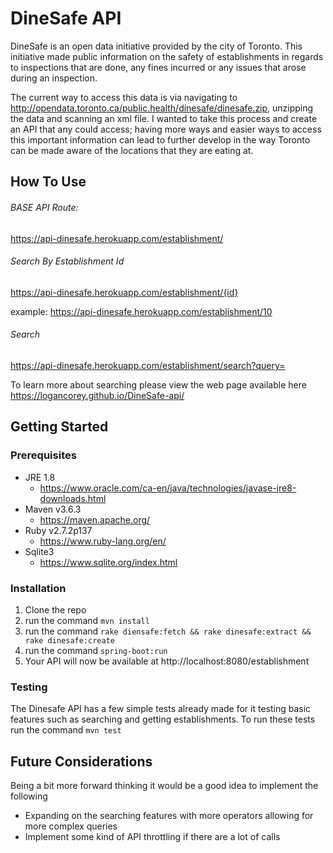 # DineSafe API

DineSafe is an open data initiative provided by the city of Toronto.  This initiative made public information on the safety of establishments in regards to inspections that are done, any fines incurred or any issues that arose during an inspection.



The current way to access this data is via navigating to http://opendata.toronto.ca/public.health/dinesafe/dinesafe.zip, unzipping the data and scanning an xml file.  I wanted to take this process and create an API that any could access; having more ways and easier ways to access this important information can lead to further develop in the way Toronto can be made aware of the locations that they are eating at.



## How To Use

###### BASE API Route:

 https://api-dinesafe.herokuapp.com/establishment/

###### Search By Establishment Id

 https://api-dinesafe.herokuapp.com/establishment/{id}

example:  https://api-dinesafe.herokuapp.com/establishment/10

###### Search

 https://api-dinesafe.herokuapp.com/establishment/search?query=

To learn more about searching please view  the web page available here https://logancorey.github.io/DineSafe-api/



## Getting Started



### Prerequisites

- JRE 1.8
  - https://www.oracle.com/ca-en/java/technologies/javase-jre8-downloads.html
- Maven v3.6.3
  - https://maven.apache.org/
- Ruby v2.7.2p137
  - https://www.ruby-lang.org/en/
- Sqlite3
  - https://www.sqlite.org/index.html

### Installation

1. Clone  the repo
2. run the command `mvn install`
3. run the command `rake diensafe:fetch && rake dinesafe:extract && rake dinesafe:create`
4. run the command `spring-boot:run`
5. Your API will now be available at http://localhost:8080/establishment 

### Testing

The Dinesafe API has a few simple tests already made for it testing basic features such as searching and getting establishments.  To run these tests run the command `mvn test` 



## Future Considerations

Being a bit more forward thinking it would be a good idea to implement the following

- Expanding on the searching features with more operators allowing for more complex queries
- Implement some kind of API throttling if there are a lot of calls